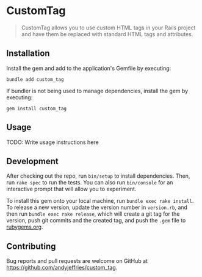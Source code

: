 # CustomTag

> CustomTag allows you to use custom HTML tags in your Rails project and have them be replaced with standard HTML tags and attributes.

## Installation

Install the gem and add to the application's Gemfile by executing:

    bundle add custom_tag

If bundler is not being used to manage dependencies, install the gem by executing:

    gem install custom_tag

## Usage

TODO: Write usage instructions here

## Development

After checking out the repo, run `bin/setup` to install dependencies. Then, run `rake spec` to run the tests. You can also run `bin/console` for an interactive prompt that will allow you to experiment.

To install this gem onto your local machine, run `bundle exec rake install`. To release a new version, update the version number in `version.rb`, and then run `bundle exec rake release`, which will create a git tag for the version, push git commits and the created tag, and push the `.gem` file to [rubygems.org](https://rubygems.org).

## Contributing

Bug reports and pull requests are welcome on GitHub at <https://github.com/andyjeffries/custom_tag>.
